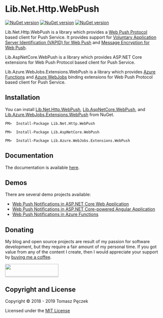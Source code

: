 # Lib.Net.Http.WebPush
[![NuGet version](https://badge.fury.io/nu/Lib.Net.Http.WebPush.svg)](http://badge.fury.io/nu/Lib.Net.Http.WebPush) [![NuGet version](https://badge.fury.io/nu/Lib.AspNetCore.WebPush.svg)](http://badge.fury.io/nu/Lib.AspNetCore.WebPush) [![NuGet version](https://badge.fury.io/nu/Lib.Azure.WebJobs.Extensions.WebPush.svg)](http://badge.fury.io/nu/Lib.Azure.WebJobs.Extensions.WebPush)

Lib.Net.Http.WebPush is a library which provides a [Web Push Protocol](https://tools.ietf.org/html/rfc8030) based client for Push Service. It provides support for [Voluntary Application Server Identification (VAPID) for Web Push](https://tools.ietf.org/html/rfc8292) and [Message Encryption for Web Push](https://tools.ietf.org/html/rfc8291).

Lib.AspNetCore.WebPush is a library which provides ASP.NET Core extensions for Web Push Protocol based client for Push Service.

Lib.Azure.WebJobs.Extensions.WebPush is a library which provides [Azure Functions](https://functions.azure.com/) and [Azure WebJobs](https://docs.microsoft.com/en-us/azure/app-service/web-sites-create-web-jobs) binding extensions for Web Push Protocol based client for Push Service.

## Installation

You can install [Lib.Net.Http.WebPush](https://www.nuget.org/packages/Lib.Net.Http.WebPush), [Lib.AspNetCore.WebPush](https://www.nuget.org/packages/Lib.AspNetCore.WebPush), and [Lib.Azure.WebJobs.Extensions.WebPush](https://www.nuget.org/packages/Lib.Azure.WebJobs.Extensions.WebPush) from NuGet.

```
PM>  Install-Package Lib.Net.Http.WebPush
```

```
PM>  Install-Package Lib.AspNetCore.WebPush
```

```
PM>  Install-Package Lib.Azure.WebJobs.Extensions.WebPush
```

## Documentation

The documentation is available [here](https://tpeczek.github.io/Lib.Net.Http.WebPush/).

## Demos

There are several demo projects available:
- [Web Push Notifications in ASP.NET Core Web Application](https://github.com/tpeczek/Demo.AspNetCore.PushNotifications)
- [Web Push Notifications in ASP.NET Core-powered Angular Application](https://github.com/tpeczek/Demo.AspNetCore.Angular.PushNotifications)
- [Web Push Notifications in Azure Functions](https://github.com/tpeczek/Demo.Azure.Funtions.PushNotifications)

## Donating

My blog and open source projects are result of my passion for software development, but they require a fair amount of my personal time. If you got value from any of the content I create, then I would appreciate your support by [buying me a coffee](https://www.buymeacoffee.com/tpeczek).

<a href="https://www.buymeacoffee.com/tpeczek"><img src="https://www.buymeacoffee.com/assets/img/custom_images/black_img.png" style="height: 41px !important;width: 174px !important;box-shadow: 0px 3px 2px 0px rgba(190, 190, 190, 0.5) !important;-webkit-box-shadow: 0px 3px 2px 0px rgba(190, 190, 190, 0.5) !important;"  target="_blank"></a>

## Copyright and License

Copyright © 2018 - 2019 Tomasz Pęczek

Licensed under the [MIT License](https://github.com/tpeczek/Lib.Net.Http.WebPush/blob/master/LICENSE.md)